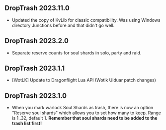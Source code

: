 ## DropTrash 2023.11.0

- Updated the copy of KvLib for classic compatibility. Was using Windows directory Junctions before and that didn't go well.

## DropTrash 2023.2.0

* Separate reserve counts for soul shards in solo, party and raid.

## DropTrash 2023.1.1

* [WotLK] Update to Dragonflight Lua API (Wotlk Ulduar patch changes)

## DropTrash 2023.1.0

* When you mark warlock Soul Shards as trash, there is now an option "Reserve soul shards" which allows you to set how many to keep.
  Range is 1..32, default 1. **Remember that soul shards need to be added to the trash list first!**
